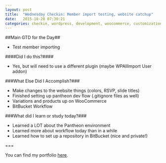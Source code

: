```yaml
---
layout: post
title:  "Wednesday Checkin: Member import testing, website catchup"
date:   2015-10-28 07:30:21
categories: checkin, wordpress, development, woocommerce, customization
---
```


##Main GTD for the Day##

- Test member importing

####Did I do this?####

- Yes, but will need to use a different plugin (maybe WPAllImport User addon)

###What Else Did I Accomplish?###

- Make changes to the website things (colors, RSVP, slide titles)
- Finished setting up pantheon dev flow (.gitignore files as well)
- Variations and products up on WooCommerce
- BitBucket Workflow

###What did I learn or study today?###

- Learned a LOT about the Pantheon environment
- Learned more about workflow today than in a while
- Learned how to set up a repository in BitBucket (nice and private!)

===

You can find my portfolio [here][FPSportfolio].


[FPSportfolio]: http://finchproservices.com/portfolio
